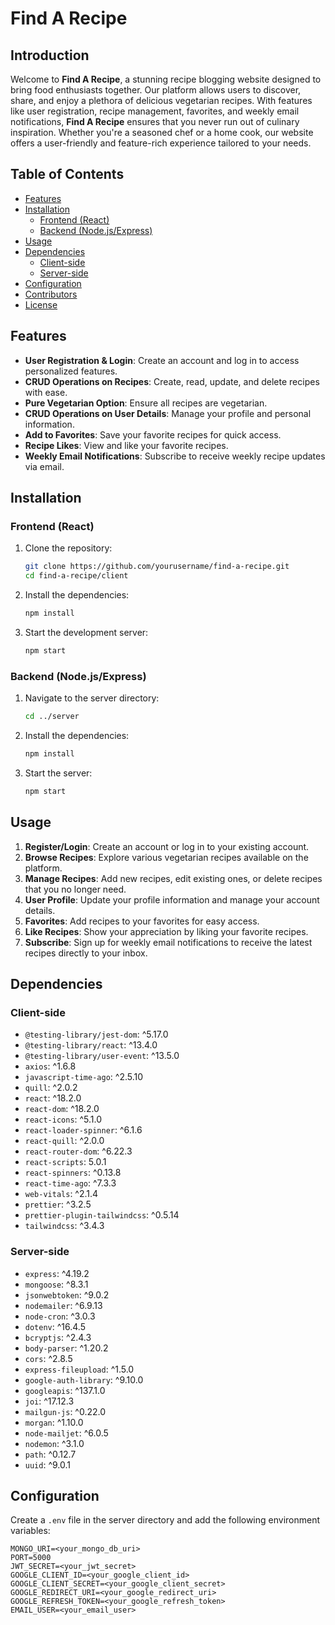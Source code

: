 # Find A Recipe

## Introduction

Welcome to **Find A Recipe**, a stunning recipe blogging website designed to bring food enthusiasts together. Our platform allows users to discover, share, and enjoy a plethora of delicious vegetarian recipes. With features like user registration, recipe management, favorites, and weekly email notifications, **Find A Recipe** ensures that you never run out of culinary inspiration. Whether you're a seasoned chef or a home cook, our website offers a user-friendly and feature-rich experience tailored to your needs.

## Table of Contents

- [Features](#features)
- [Installation](#installation)
  - [Frontend (React)](#frontend-react)
  - [Backend (Node.js/Express)](#backend-nodejsexpress)
- [Usage](#usage)
- [Dependencies](#dependencies)
  - [Client-side](#client-side)
  - [Server-side](#server-side)
- [Configuration](#configuration)
- [Contributors](#contributors)
- [License](#license)

## Features

- **User Registration & Login**: Create an account and log in to access personalized features.
- **CRUD Operations on Recipes**: Create, read, update, and delete recipes with ease.
- **Pure Vegetarian Option**: Ensure all recipes are vegetarian.
- **CRUD Operations on User Details**: Manage your profile and personal information.
- **Add to Favorites**: Save your favorite recipes for quick access.
- **Recipe Likes**: View and like your favorite recipes.
- **Weekly Email Notifications**: Subscribe to receive weekly recipe updates via email.

## Installation

### Frontend (React)

1. Clone the repository:
    ```bash
    git clone https://github.com/yourusername/find-a-recipe.git
    cd find-a-recipe/client
    ```

2. Install the dependencies:
    ```bash
    npm install
    ```

3. Start the development server:
    ```bash
    npm start
    ```

### Backend (Node.js/Express)

1. Navigate to the server directory:
    ```bash
    cd ../server
    ```

2. Install the dependencies:
    ```bash
    npm install
    ```

3. Start the server:
    ```bash
    npm start
    ```

## Usage

1. **Register/Login**: Create an account or log in to your existing account.
2. **Browse Recipes**: Explore various vegetarian recipes available on the platform.
3. **Manage Recipes**: Add new recipes, edit existing ones, or delete recipes that you no longer need.
4. **User Profile**: Update your profile information and manage your account details.
5. **Favorites**: Add recipes to your favorites for easy access.
6. **Like Recipes**: Show your appreciation by liking your favorite recipes.
7. **Subscribe**: Sign up for weekly email notifications to receive the latest recipes directly to your inbox.

## Dependencies

### Client-side

- `@testing-library/jest-dom`: ^5.17.0
- `@testing-library/react`: ^13.4.0
- `@testing-library/user-event`: ^13.5.0
- `axios`: ^1.6.8
- `javascript-time-ago`: ^2.5.10
- `quill`: ^2.0.2
- `react`: ^18.2.0
- `react-dom`: ^18.2.0
- `react-icons`: ^5.1.0
- `react-loader-spinner`: ^6.1.6
- `react-quill`: ^2.0.0
- `react-router-dom`: ^6.22.3
- `react-scripts`: 5.0.1
- `react-spinners`: ^0.13.8
- `react-time-ago`: ^7.3.3
- `web-vitals`: ^2.1.4
- `prettier`: ^3.2.5
- `prettier-plugin-tailwindcss`: ^0.5.14
- `tailwindcss`: ^3.4.3

### Server-side

- `express`: ^4.19.2
- `mongoose`: ^8.3.1
- `jsonwebtoken`: ^9.0.2
- `nodemailer`: ^6.9.13
- `node-cron`: ^3.0.3
- `dotenv`: ^16.4.5
- `bcryptjs`: ^2.4.3
- `body-parser`: ^1.20.2
- `cors`: ^2.8.5
- `express-fileupload`: ^1.5.0
- `google-auth-library`: ^9.10.0
- `googleapis`: ^137.1.0
- `joi`: ^17.12.3
- `mailgun-js`: ^0.22.0
- `morgan`: ^1.10.0
- `node-mailjet`: ^6.0.5
- `nodemon`: ^3.1.0
- `path`: ^0.12.7
- `uuid`: ^9.0.1

## Configuration

Create a `.env` file in the server directory and add the following environment variables:

```env
MONGO_URI=<your_mongo_db_uri>
PORT=5000
JWT_SECRET=<your_jwt_secret>
GOOGLE_CLIENT_ID=<your_google_client_id>
GOOGLE_CLIENT_SECRET=<your_google_client_secret>
GOOGLE_REDIRECT_URI=<your_google_redirect_uri>
GOOGLE_REFRESH_TOKEN=<your_google_refresh_token>
EMAIL_USER=<your_email_user>
